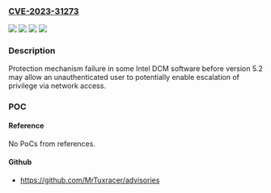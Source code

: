 ### [CVE-2023-31273](https://cve.mitre.org/cgi-bin/cvename.cgi?name=CVE-2023-31273)
![](https://img.shields.io/static/v1?label=Product&message=Intel%20DCM%20software&color=blue)
![](https://img.shields.io/static/v1?label=Version&message=%3D%20before%20version%205.2%20&color=brighgreen)
![](https://img.shields.io/static/v1?label=Vulnerability&message=Protection%20mechanism%20failure&color=brighgreen)
![](https://img.shields.io/static/v1?label=Vulnerability&message=escalation%20of%20privilege&color=brighgreen)

### Description

Protection mechanism failure in some Intel DCM software before version 5.2 may allow an unauthenticated user to potentially enable escalation of privilege via network access.

### POC

#### Reference
No PoCs from references.

#### Github
- https://github.com/MrTuxracer/advisories

